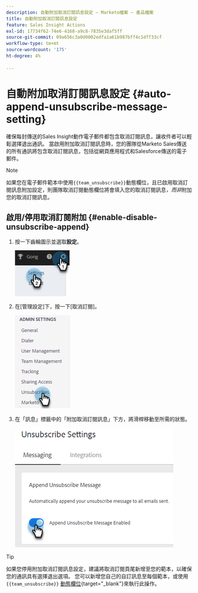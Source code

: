 ```yaml
---
description: 自動附加取消訂閱訊息設定 — Marketo檔案 — 產品檔案
title: 自動附加取消訂閱訊息設定
feature: Sales Insight Actions
exl-id: 17734f62-74e6-4168-a9c8-7835e3daf5ff
source-git-commit: 09a656c3a0d0002edfa1a61b987bff4c1dff33cf
workflow-type: tm+mt
source-wordcount: '175'
ht-degree: 4%

---
```


# 自動附加取消訂閱訊息設定 {#auto-append-unsubscribe-message-setting}

確保每封傳送的Sales Insight動作電子郵件都包含取消訂閱訊息，讓收件者可以輕鬆選擇退出通訊。 當啟用附加取消訂閱訊息時，您的團隊從Marketo Sales傳送的所有通訊將包含取消訂閱訊息，包括從網頁應用程式和Salesforce傳送的電子郵件。

>[!NOTE]
>
>如果您在電子郵件範本中使用`{{team_unsubscribe}}`動態欄位，且已啟用取消訂閱訊息附加設定，則團隊取消訂閱動態欄位將會填入您的取消訂閱訊息&#x200B;_，而非_&#x200B;附加您的取消訂閱訊息。

## 啟用/停用取消訂閱附加 {#enable-disable-unsubscribe-append}

1. 按一下齒輪圖示並選取&#x200B;**設定**。

   ![](assets/auto-append-unsubscribe-message-setting-1.png)

1. 在[管理設定]下，按一下[取消訂閱]。**&#x200B;**

   ![](assets/auto-append-unsubscribe-message-setting-2.png)

1. 在「訊息」標籤中的「附加取消訂閱訊息」下方，將滑桿移動至所需的狀態。

   ![](assets/auto-append-unsubscribe-message-setting-3.png)

>[!TIP]
>
>如果您停用附加取消訂閱訊息設定，建議將取消訂閱頁尾新增至您的範本，以確保您的通訊具有選擇退出選項。 您可以新增您自己的自訂訊息至每個範本，或使用`{{team_unsubscribe}}` [動態欄位](/help/marketo/product-docs/marketo-sales-insight/actions/templates/dynamic-fields.md){target="_blank"}來執行此操作。
